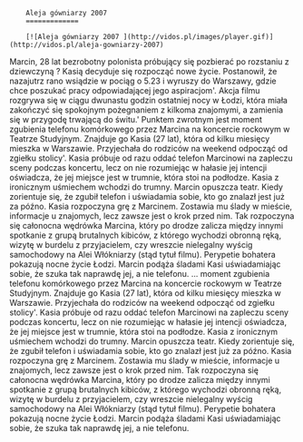 
        Aleja gówniarzy 2007 
        =============
        
        [![Aleja gówniarzy 2007 ](http://vidos.pl/images/player.gif)](http://vidos.pl/aleja-gowniarzy-2007)
        
        
 Marcin, 28 lat bezrobotny polonista próbujący się pozbierać po rozstaniu z dziewczyną ? Kasią decyduje się rozpocząć nowe życie. Postanowił, że nazajutrz rano wsiądzie w pociąg o 5.23 i wyruszy do Warszawy, gdzie chce poszukać pracy odpowiadającej jego aspiracjom'. Akcja filmu rozgrywa się w ciągu dwunastu godzin ostatniej nocy w Łodzi, która miała zakończyć się spokojnym pożegnaniem z kilkoma znajomymi, a zamienia się w przygodę trwającą do świtu.' Punktem zwrotnym jest moment zgubienia telefonu komórkowego przez Marcina na koncercie rockowym w Teatrze Studyjnym. Znajduje go Kasia (27 lat), która od kilku miesięcy mieszka w Warszawie. Przyjechała do rodziców na weekend odpocząć od zgiełku stolicy'. Kasia próbuje od razu oddać telefon Marcinowi na zapleczu sceny podczas koncertu, lecz on nie rozumiejąc w hałasie jej intencji oświadcza, że jej miejsce jest w trumnie, która stoi na podłodze. Kasia z ironicznym uśmiechem wchodzi do trumny. Marcin opuszcza teatr. Kiedy zorientuje się, że zgubił telefon i uświadamia sobie, kto go znalazł jest już za późno. Kasia rozpoczyna grę z Marcinem. Zostawia mu ślady w mieście, informacje u znajomych, lecz zawsze jest o krok przed nim. Tak rozpoczyna się całonocna wędrówka Marcina, który po drodze zalicza między innymi spotkanie z grupą brutalnych kibiców, z którego wychodzi obronną ręką, wizytę w burdelu z przyjacielem, czy wreszcie nielegalny wyścig samochodowy na Alei Włókniarzy (stąd tytuł filmu). Perypetie bohatera pokazują nocne życie Łodzi. Marcin podąża śladami Kasi uświadamiając sobie, że szuka tak naprawdę jej, a nie telefonu.  ... moment zgubienia telefonu komórkowego przez Marcina na koncercie rockowym w Teatrze Studyjnym. Znajduje go Kasia (27 lat), która od kilku miesięcy mieszka w Warszawie. Przyjechała do rodziców na weekend odpocząć od zgiełku stolicy'. Kasia próbuje od razu oddać telefon Marcinowi na zapleczu sceny podczas koncertu, lecz on nie rozumiejąc w hałasie jej intencji oświadcza, że jej miejsce jest w trumnie, która stoi na podłodze. Kasia z ironicznym uśmiechem wchodzi do trumny. Marcin opuszcza teatr. Kiedy zorientuje się, że zgubił telefon i uświadamia sobie, kto go znalazł jest już za późno. Kasia rozpoczyna grę z Marcinem. Zostawia mu ślady w mieście, informacje u znajomych, lecz zawsze jest o krok przed nim. Tak rozpoczyna się całonocna wędrówka Marcina, który po drodze zalicza między innymi spotkanie z grupą brutalnych kibiców, z którego wychodzi obronną ręką, wizytę w burdelu z przyjacielem, czy wreszcie nielegalny wyścig samochodowy na Alei Włókniarzy (stąd tytuł filmu). Perypetie bohatera pokazują nocne życie Łodzi. Marcin podąża śladami Kasi uświadamiając sobie, że szuka tak naprawdę jej, a nie telefonu.
    